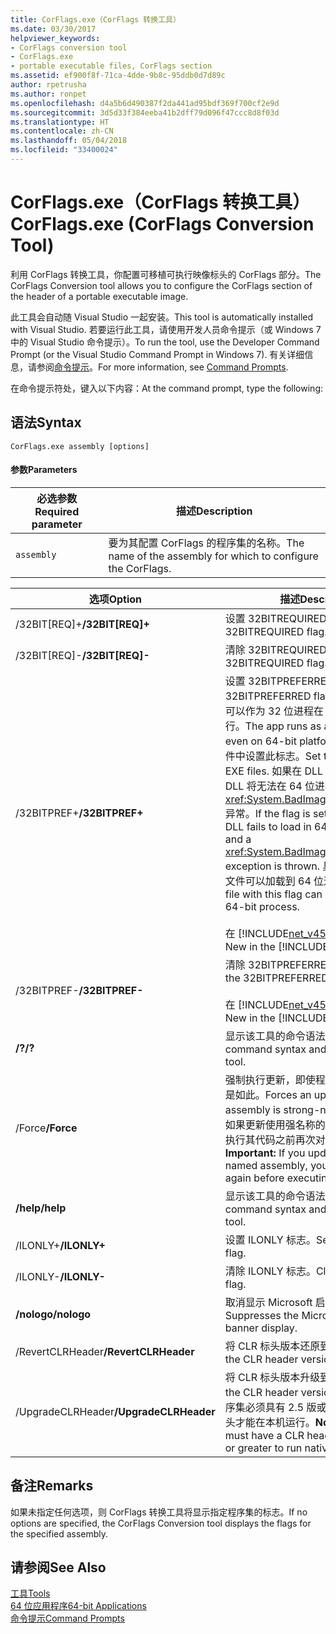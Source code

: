 ```yaml
---
title: CorFlags.exe（CorFlags 转换工具）
ms.date: 03/30/2017
helpviewer_keywords:
- CorFlags conversion tool
- CorFlags.exe
- portable executable files, CorFlags section
ms.assetid: ef900f8f-71ca-4dde-9b8c-95ddb0d7d89c
author: rpetrusha
ms.author: ronpet
ms.openlocfilehash: d4a5b6d490387f2da441ad95bdf369f700cf2e9d
ms.sourcegitcommit: 3d5d33f384eeba41b2dff79d096f47ccc8d8f03d
ms.translationtype: HT
ms.contentlocale: zh-CN
ms.lasthandoff: 05/04/2018
ms.locfileid: "33400024"
---
```

# <a name="corflagsexe-corflags-conversion-tool"></a><span data-ttu-id="29118-102">CorFlags.exe（CorFlags 转换工具）</span><span class="sxs-lookup"><span data-stu-id="29118-102">CorFlags.exe (CorFlags Conversion Tool)</span></span>
<span data-ttu-id="29118-103">利用 CorFlags 转换工具，你配置可移植可执行映像标头的 CorFlags 部分。</span><span class="sxs-lookup"><span data-stu-id="29118-103">The CorFlags Conversion tool allows you to configure the CorFlags section of the header of a portable executable image.</span></span>  
  
 <span data-ttu-id="29118-104">此工具会自动随 Visual Studio 一起安装。</span><span class="sxs-lookup"><span data-stu-id="29118-104">This tool is automatically installed with Visual Studio.</span></span> <span data-ttu-id="29118-105">若要运行此工具，请使用开发人员命令提示（或 Windows 7 中的 Visual Studio 命令提示）。</span><span class="sxs-lookup"><span data-stu-id="29118-105">To run the tool, use the Developer Command Prompt (or the Visual Studio Command Prompt in Windows 7).</span></span> <span data-ttu-id="29118-106">有关详细信息，请参阅[命令提示](../../../docs/framework/tools/developer-command-prompt-for-vs.md)。</span><span class="sxs-lookup"><span data-stu-id="29118-106">For more information, see [Command Prompts](../../../docs/framework/tools/developer-command-prompt-for-vs.md).</span></span>  
  
 <span data-ttu-id="29118-107">在命令提示符处，键入以下内容：</span><span class="sxs-lookup"><span data-stu-id="29118-107">At the command prompt, type the following:</span></span>  
  
## <a name="syntax"></a><span data-ttu-id="29118-108">语法</span><span class="sxs-lookup"><span data-stu-id="29118-108">Syntax</span></span>  
  
```  
CorFlags.exe assembly [options]  
```  
  
#### <a name="parameters"></a><span data-ttu-id="29118-109">参数</span><span class="sxs-lookup"><span data-stu-id="29118-109">Parameters</span></span>  
  
|<span data-ttu-id="29118-110">必选参数</span><span class="sxs-lookup"><span data-stu-id="29118-110">Required parameter</span></span>|<span data-ttu-id="29118-111">描述</span><span class="sxs-lookup"><span data-stu-id="29118-111">Description</span></span>|  
|------------------------|-----------------|  
|`assembly`|<span data-ttu-id="29118-112">要为其配置 CorFlags 的程序集的名称。</span><span class="sxs-lookup"><span data-stu-id="29118-112">The name of the assembly for which to configure the CorFlags.</span></span>|  
  
|<span data-ttu-id="29118-113">选项</span><span class="sxs-lookup"><span data-stu-id="29118-113">Option</span></span>|<span data-ttu-id="29118-114">描述</span><span class="sxs-lookup"><span data-stu-id="29118-114">Description</span></span>|  
|------------|-----------------|  
|<span data-ttu-id="29118-115">/32BIT[REQ]+</span><span class="sxs-lookup"><span data-stu-id="29118-115">**/32BIT[REQ]+**</span></span>|<span data-ttu-id="29118-116">设置 32BITREQUIRED 标志。</span><span class="sxs-lookup"><span data-stu-id="29118-116">Sets the 32BITREQUIRED flag.</span></span>|  
|<span data-ttu-id="29118-117">/32BIT[REQ]-</span><span class="sxs-lookup"><span data-stu-id="29118-117">**/32BIT[REQ]-**</span></span>|<span data-ttu-id="29118-118">清除 32BITREQUIRED 标志。</span><span class="sxs-lookup"><span data-stu-id="29118-118">Clears the 32BITREQUIRED flag.</span></span>|  
|<span data-ttu-id="29118-119">/32BITPREF+</span><span class="sxs-lookup"><span data-stu-id="29118-119">**/32BITPREF+**</span></span>|<span data-ttu-id="29118-120">设置 32BITPREFERRED 标志。</span><span class="sxs-lookup"><span data-stu-id="29118-120">Sets the 32BITPREFERRED flag.</span></span> <span data-ttu-id="29118-121">该应用程序甚至可以作为 32 位进程在 64 位平台上运行。</span><span class="sxs-lookup"><span data-stu-id="29118-121">The app runs as a 32-bit process even on 64-bit platforms.</span></span> <span data-ttu-id="29118-122">仅在 EXE 文件中设置此标志。</span><span class="sxs-lookup"><span data-stu-id="29118-122">Set this flag only on EXE files.</span></span> <span data-ttu-id="29118-123">如果在 DLL 上设置此标志，则 DLL 将无法在 64 位进程中加载，并引发 <xref:System.BadImageFormatException> 异常。</span><span class="sxs-lookup"><span data-stu-id="29118-123">If the flag is set on a DLL, the DLL fails to load in 64-bit processes, and a <xref:System.BadImageFormatException> exception is thrown.</span></span> <span data-ttu-id="29118-124">具有此标志的 EXE 文件可以加载到 64 位进程中。</span><span class="sxs-lookup"><span data-stu-id="29118-124">An EXE file with this flag can be loaded into a 64-bit process.</span></span><br /><br /> <span data-ttu-id="29118-125">在 [!INCLUDE[net_v45](../../../includes/net-v45-md.md)] 中是新增选项。</span><span class="sxs-lookup"><span data-stu-id="29118-125">New in the [!INCLUDE[net_v45](../../../includes/net-v45-md.md)].</span></span>|  
|<span data-ttu-id="29118-126">/32BITPREF-</span><span class="sxs-lookup"><span data-stu-id="29118-126">**/32BITPREF-**</span></span>|<span data-ttu-id="29118-127">清除 32BITPREFERRED 标志。</span><span class="sxs-lookup"><span data-stu-id="29118-127">Clears the 32BITPREFERRED flag.</span></span><br /><br /> <span data-ttu-id="29118-128">在 [!INCLUDE[net_v45](../../../includes/net-v45-md.md)] 中是新增选项。</span><span class="sxs-lookup"><span data-stu-id="29118-128">New in the [!INCLUDE[net_v45](../../../includes/net-v45-md.md)].</span></span>|  
|<span data-ttu-id="29118-129">**/?**</span><span class="sxs-lookup"><span data-stu-id="29118-129">**/?**</span></span>|<span data-ttu-id="29118-130">显示该工具的命令语法和选项。</span><span class="sxs-lookup"><span data-stu-id="29118-130">Displays command syntax and options for the tool.</span></span>|  
|<span data-ttu-id="29118-131">/Force</span><span class="sxs-lookup"><span data-stu-id="29118-131">**/Force**</span></span>|<span data-ttu-id="29118-132">强制执行更新，即使程序集具有强名称也是如此。</span><span class="sxs-lookup"><span data-stu-id="29118-132">Forces an update even if the assembly is strong-named.</span></span> <span data-ttu-id="29118-133">重要提示：如果更新使用强名称的程序集，则必须在执行其代码之前再次对其签名。</span><span class="sxs-lookup"><span data-stu-id="29118-133">**Important:**  If you update a strong-named assembly, you must sign it again before executing its code.</span></span>|  
|<span data-ttu-id="29118-134">**/help**</span><span class="sxs-lookup"><span data-stu-id="29118-134">**/help**</span></span>|<span data-ttu-id="29118-135">显示该工具的命令语法和选项。</span><span class="sxs-lookup"><span data-stu-id="29118-135">Displays command syntax and options for the tool.</span></span>|  
|<span data-ttu-id="29118-136">/ILONLY+</span><span class="sxs-lookup"><span data-stu-id="29118-136">**/ILONLY+**</span></span>|<span data-ttu-id="29118-137">设置 ILONLY 标志。</span><span class="sxs-lookup"><span data-stu-id="29118-137">Sets the ILONLY flag.</span></span>|  
|<span data-ttu-id="29118-138">/ILONLY-</span><span class="sxs-lookup"><span data-stu-id="29118-138">**/ILONLY-**</span></span>|<span data-ttu-id="29118-139">清除 ILONLY 标志。</span><span class="sxs-lookup"><span data-stu-id="29118-139">Clears the ILONLY flag.</span></span>|  
|<span data-ttu-id="29118-140">**/nologo**</span><span class="sxs-lookup"><span data-stu-id="29118-140">**/nologo**</span></span>|<span data-ttu-id="29118-141">取消显示 Microsoft 启动版权标志。</span><span class="sxs-lookup"><span data-stu-id="29118-141">Suppresses the Microsoft startup banner display.</span></span>|  
|<span data-ttu-id="29118-142">/RevertCLRHeader</span><span class="sxs-lookup"><span data-stu-id="29118-142">**/RevertCLRHeader**</span></span>|<span data-ttu-id="29118-143">将 CLR 标头版本还原到 2.0。</span><span class="sxs-lookup"><span data-stu-id="29118-143">Reverts the CLR header version to 2.0.</span></span>|  
|<span data-ttu-id="29118-144">/UpgradeCLRHeader</span><span class="sxs-lookup"><span data-stu-id="29118-144">**/UpgradeCLRHeader**</span></span>|<span data-ttu-id="29118-145">将 CLR 标头版本升级到 2.5。</span><span class="sxs-lookup"><span data-stu-id="29118-145">Upgrades the CLR header version to 2.5.</span></span> <span data-ttu-id="29118-146">注意：程序集必须具有 2.5 版或更高版本的 CLR 标头才能在本机运行。</span><span class="sxs-lookup"><span data-stu-id="29118-146">**Note:**  Assemblies must have a CLR header version of 2.5 or greater to run natively.</span></span>|  
  
## <a name="remarks"></a><span data-ttu-id="29118-147">备注</span><span class="sxs-lookup"><span data-stu-id="29118-147">Remarks</span></span>  
 <span data-ttu-id="29118-148">如果未指定任何选项，则 CorFlags 转换工具将显示指定程序集的标志。</span><span class="sxs-lookup"><span data-stu-id="29118-148">If no options are specified, the CorFlags Conversion tool displays the flags for the specified assembly.</span></span>  
  
## <a name="see-also"></a><span data-ttu-id="29118-149">请参阅</span><span class="sxs-lookup"><span data-stu-id="29118-149">See Also</span></span>  
 [<span data-ttu-id="29118-150">工具</span><span class="sxs-lookup"><span data-stu-id="29118-150">Tools</span></span>](../../../docs/framework/tools/index.md)  
 [<span data-ttu-id="29118-151">64 位应用程序</span><span class="sxs-lookup"><span data-stu-id="29118-151">64-bit Applications</span></span>](../../../docs/framework/64-bit-apps.md)  
 [<span data-ttu-id="29118-152">命令提示</span><span class="sxs-lookup"><span data-stu-id="29118-152">Command Prompts</span></span>](../../../docs/framework/tools/developer-command-prompt-for-vs.md)
